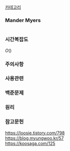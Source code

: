 [카테고리](/README.md)
### Mander Myers
```cpp

```
### 시간복잡도 
$O()$   

### 주의사항


### 사용관련


### 백준문제
[]()

### 원리


### 참고문헌
https://loosie.tistory.com/798   
https://blog.myungwoo.kr/57   
https://koosaga.com/125   